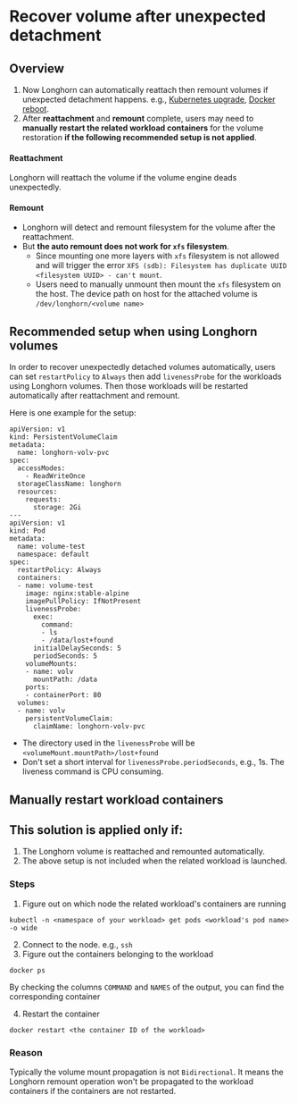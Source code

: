 # Recover volume after unexpected detachment

## Overview
1. Now Longhorn can automatically reattach then remount volumes if unexpected detachment happens. e.g., [Kubernetes upgrade](https://github.com/longhorn/longhorn/issues/703), [Docker reboot](https://github.com/longhorn/longhorn/issues/686).
2. After **reattachment** and **remount** complete, users may need to **manually restart the related workload containers** for the volume restoration **if the following recommended setup is not applied**.

#### Reattachment
Longhorn will reattach the volume if the volume engine deads unexpectedly.

#### Remount
- Longhorn will detect and remount filesystem for the volume after the reattachment. 
- But **the auto remount does not work for `xfs` filesystem**. 
    - Since mounting one more layers with `xfs` filesystem is not allowed and will trigger the error `XFS (sdb): Filesystem has duplicate UUID <filesystem UUID> - can't mount`.
    - Users need to manually unmount then mount the `xfs` filesystem on the host. The device path on host for the attached volume is `/dev/longhorn/<volume name>`  

## Recommended setup when using Longhorn volumes
In order to recover unexpectedly detached volumes automatically, users can set `restartPolicy` to `Always` then add `livenessProbe` for the workloads using Longhorn volumes.
Then those workloads will be restarted automatically after reattachment and remount.

Here is one example for the setup:
```
apiVersion: v1
kind: PersistentVolumeClaim
metadata:
  name: longhorn-volv-pvc
spec:
  accessModes:
    - ReadWriteOnce
  storageClassName: longhorn
  resources:
    requests:
      storage: 2Gi
---
apiVersion: v1
kind: Pod
metadata:
  name: volume-test
  namespace: default
spec:
  restartPolicy: Always
  containers:
  - name: volume-test
    image: nginx:stable-alpine
    imagePullPolicy: IfNotPresent
    livenessProbe:
      exec:
        command:
        - ls
        - /data/lost+found
      initialDelaySeconds: 5
      periodSeconds: 5
    volumeMounts:
    - name: volv
      mountPath: /data
    ports:
    - containerPort: 80
  volumes:
  - name: volv
    persistentVolumeClaim:
      claimName: longhorn-volv-pvc
```
- The directory used in the `livenessProbe` will be `<volumeMount.mountPath>/lost+found`
- Don't set a short interval for `livenessProbe.periodSeconds`, e.g., 1s. The liveness command is CPU consuming.

## Manually restart workload containers
## This solution is applied only if:
1. The Longhorn volume is reattached and remounted automatically.
2. The above setup is not included when the related workload is launched.

### Steps
1. Figure out on which node the related workload's containers are running
```
kubectl -n <namespace of your workload> get pods <workload's pod name> -o wide
```
2. Connect to the node. e.g., `ssh`
3. Figure out the containers belonging to the workload
```
docker ps
```
By checking the columns `COMMAND` and `NAMES` of the output, you can find the corresponding container

4. Restart the container
```
docker restart <the container ID of the workload>
```

### Reason
Typically the volume mount propagation is not `Bidirectional`. It means the Longhorn remount operation won't be propagated to the workload containers if the containers are not restarted.
